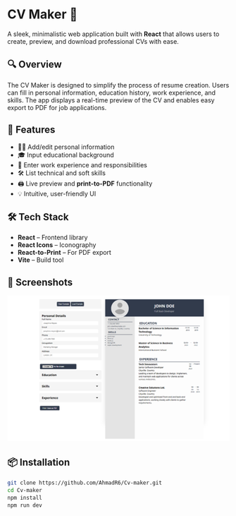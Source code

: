 # CV Maker 📝

A sleek, minimalistic web application built with **React** that allows users to create, preview, and download professional CVs with ease.

## 🔍 Overview

The CV Maker is designed to simplify the process of resume creation. Users can fill in personal information, education history, work experience, and skills. The app displays a real-time preview of the CV and enables easy export to PDF for job applications.

## 🚀 Features

- 🧑‍💼 Add/edit personal information
- 🎓 Input educational background
- 💼 Enter work experience and responsibilities
- 🛠️ List technical and soft skills
- 🖨️ Live preview and **print-to-PDF** functionality
- 💡 Intuitive, user-friendly UI

## 🛠️ Tech Stack

- **React** – Frontend library
- **React Icons** – Iconography
- **React-to-Print** – For PDF export
- **Vite** – Build tool

## 📸 Screenshots

![App Screenshot](https://github.com/AhmadR6/Cv-maker/raw/main/screenshot.png)


## 📦 Installation

```bash
git clone https://github.com/AhmadR6/Cv-maker.git
cd Cv-maker
npm install
npm run dev
